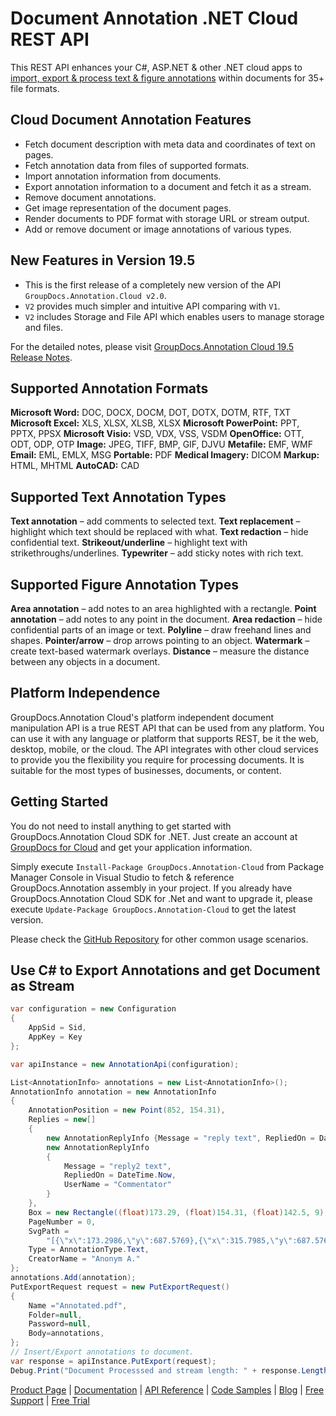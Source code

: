 # Document Annotation .NET Cloud REST API

This REST API enhances your C#, ASP.NET & other .NET cloud apps to [import, export & process text & figure annotations](https://products.groupdocs.cloud/annotation/net) within documents for 35+ file formats.

## Cloud Document Annotation Features

- Fetch document description with meta data and coordinates of text on pages.
- Fetch annotation data from files of supported formats.
- Import annotation information from documents.
- Export annotation information to a document and fetch it as a stream.
- Remove document annotations.
- Get image representation of the document pages.
- Render documents to PDF format with storage URL or stream output.
- Add or remove document or image annotations of various types.

## New Features in Version 19.5

- This is the first release of a completely new version of the API `GroupDocs.Annotation.Cloud v2.0`.
- `V2` provides much simpler and intuitive API comparing with `V1`.
- `V2` includes Storage and File API which enables users to manage storage and files.

For the detailed notes, please visit [GroupDocs.Annotation Cloud 19.5 Release Notes](https://wiki.groupdocs.cloud/annotationcloud/release-notes/2019/groupdocs-annotation-cloud-19-5-release-notes/).

## Supported Annotation Formats

**Microsoft Word:** DOC, DOCX, DOCM, DOT, DOTX, DOTM, RTF, TXT
**Microsoft Excel:** XLS, XLSX, XLSB, XLSX
**Microsoft PowerPoint:** PPT, PPTX, PPSX
**Microsoft Visio:** VSD, VDX, VSS, VSDM
**OpenOffice:** OTT, ODT, ODP, OTP
**Image:** JPEG, TIFF, BMP, GIF, DJVU
**Metafile:** EMF, WMF
**Email:** EML, EMLX, MSG
**Portable:** PDF
**Medical Imagery:** DICOM
**Markup:** HTML, MHTML
**AutoCAD:** CAD

## Supported Text Annotation Types

**Text annotation** – add comments to selected text.
**Text replacement** – highlight which text should be replaced with what.
**Text redaction** – hide confidential text.
**Strikeout/underline** – highlight text with strikethroughs/underlines.
**Typewriter** – add sticky notes with rich text.

## Supported Figure Annotation Types

**Area annotation** – add notes to an area highlighted with a rectangle.
**Point annotation** – add notes to any point in the document.
**Area redaction** – hide confidential parts of an image or text.
**Polyline** – draw freehand lines and shapes.
**Pointer/arrow** – drop arrows pointing to an object.
**Watermark** – create text-based watermark overlays.
**Distance** – measure the distance between any objects in a document.

## Platform Independence

GroupDocs.Annotation Cloud's platform independent document manipulation API is a true REST API that can be used from any platform. You can use it with any language or platform that supports REST, be it the web, desktop, mobile, or the cloud. The API integrates with other cloud services to provide you the flexibility you require for processing documents. It is suitable for the most types of businesses, documents, or content.

## Getting Started

You do not need to install anything to get started with GroupDocs.Annotation Cloud SDK for .NET. Just create an account at [GroupDocs for Cloud](https://dashboard.groupdocs.cloud/#/apps) and get your application information.

Simply execute `Install-Package GroupDocs.Annotation-Cloud` from Package Manager Console in Visual Studio to fetch & reference GroupDocs.Annotation assembly in your project. If you already have GroupDocs.Annotation Cloud SDK for .Net and want to upgrade it, please execute `Update-Package GroupDocs.Annotation-Cloud` to get the latest version.

Please check the [GitHub Repository](https://github.com/groupdocs-annotation-cloud/groupdocs-annotation-cloud-dotnet) for other common usage scenarios.

## Use C# to Export Annotations and get Document as Stream

```csharp
var configuration = new Configuration
{
    AppSid = Sid,
    AppKey = Key
};

var apiInstance = new AnnotationApi(configuration);

List<AnnotationInfo> annotations = new List<AnnotationInfo>();
AnnotationInfo annotation = new AnnotationInfo
{
    AnnotationPosition = new Point(852, 154.31),
    Replies = new[]
    {
        new AnnotationReplyInfo {Message = "reply text", RepliedOn = DateTime.Now, UserName = "Admin"},
        new AnnotationReplyInfo
        {
            Message = "reply2 text",
            RepliedOn = DateTime.Now,
            UserName = "Commentator"
        }
    },
    Box = new Rectangle((float)173.29, (float)154.31, (float)142.5, 9),
    PageNumber = 0,
    SvgPath =
        "[{\"x\":173.2986,\"y\":687.5769},{\"x\":315.7985,\"y\":687.5769},{\"x\":173.2986,\"y\":678.5769},{\"x\":315.7985,\"y\":678.5769}]",
    Type = AnnotationType.Text,
    CreatorName = "Anonym A."
};
annotations.Add(annotation);
PutExportRequest request = new PutExportRequest()
{
    Name ="Annotated.pdf",
    Folder=null,
    Password=null,
    Body=annotations,
};
// Insert/Export annotations to document.
var response = apiInstance.PutExport(request);
Debug.Print("Document Processsed and stream length: " + response.Length);
```

[Product Page](https://products.groupdocs.cloud/annotation/net) | [Documentation](https://wiki.groupdocs.cloud/annotationcloud/) | [API Reference](https://apireference.groupdocs.cloud/annotation/) | [Code Samples](https://github.com/groupdocs-annotation-cloud/groupdocs-annotation-cloud-dotnet) | [Blog](https://blog.groupdocs.cloud/category/annotation/) | [Free Support](https://forum.groupdocs.cloud/c/annotation) | [Free Trial](https://dashboard.groupdocs.cloud/#/apps)
